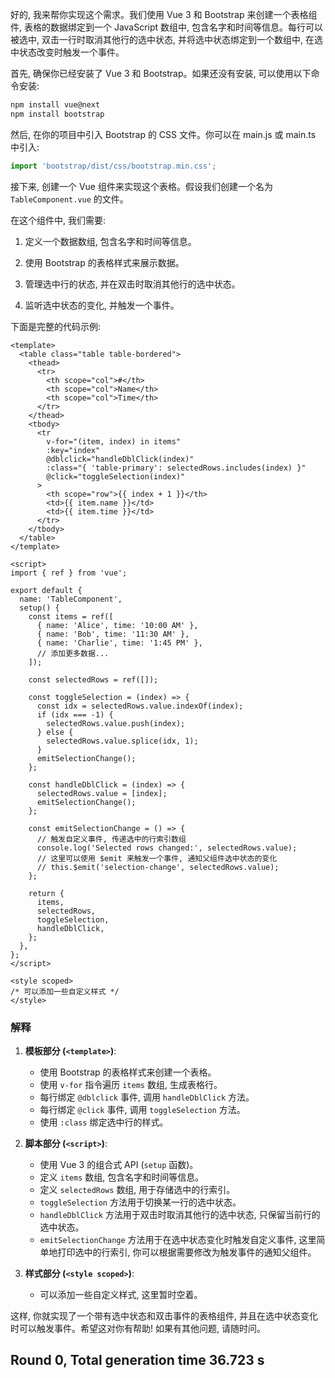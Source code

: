 好的, 我来帮你实现这个需求。我们使用 Vue 3 和 Bootstrap 来创建一个表格组件, 表格的数据绑定到一个 JavaScript 数组中, 包含名字和时间等信息。每行可以被选中, 双击一行时取消其他行的选中状态, 并将选中状态绑定到一个数组中, 在选中状态改变时触发一个事件。

首先, 确保你已经安装了 Vue 3 和 Bootstrap。如果还没有安装, 可以使用以下命令安装:

```bash
npm install vue@next
npm install bootstrap
```

然后, 在你的项目中引入 Bootstrap 的 CSS 文件。你可以在 main.js 或 main.ts 中引入:

```javascript
import 'bootstrap/dist/css/bootstrap.min.css';
```

接下来, 创建一个 Vue 组件来实现这个表格。假设我们创建一个名为 `TableComponent.vue` 的文件。

在这个组件中, 我们需要:

1. 定义一个数据数组, 包含名字和时间等信息。

2. 使用 Bootstrap 的表格样式来展示数据。

3. 管理选中行的状态, 并在双击时取消其他行的选中状态。

4. 监听选中状态的变化, 并触发一个事件。

下面是完整的代码示例:

```vue
<template>
  <table class="table table-bordered">
    <thead>
      <tr>
        <th scope="col">#</th>
        <th scope="col">Name</th>
        <th scope="col">Time</th>
      </tr>
    </thead>
    <tbody>
      <tr
        v-for="(item, index) in items"
        :key="index"
        @dblclick="handleDblClick(index)"
        :class="{ 'table-primary': selectedRows.includes(index) }"
        @click="toggleSelection(index)"
      >
        <th scope="row">{{ index + 1 }}</th>
        <td>{{ item.name }}</td>
        <td>{{ item.time }}</td>
      </tr>
    </tbody>
  </table>
</template>

<script>
import { ref } from 'vue';

export default {
  name: 'TableComponent',
  setup() {
    const items = ref([
      { name: 'Alice', time: '10:00 AM' },
      { name: 'Bob', time: '11:30 AM' },
      { name: 'Charlie', time: '1:45 PM' },
      // 添加更多数据...
    ]);

    const selectedRows = ref([]);

    const toggleSelection = (index) => {
      const idx = selectedRows.value.indexOf(index);
      if (idx === -1) {
        selectedRows.value.push(index);
      } else {
        selectedRows.value.splice(idx, 1);
      }
      emitSelectionChange();
    };

    const handleDblClick = (index) => {
      selectedRows.value = [index];
      emitSelectionChange();
    };

    const emitSelectionChange = () => {
      // 触发自定义事件, 传递选中的行索引数组
      console.log('Selected rows changed:', selectedRows.value);
      // 这里可以使用 $emit 来触发一个事件, 通知父组件选中状态的变化
      // this.$emit('selection-change', selectedRows.value);
    };

    return {
      items,
      selectedRows,
      toggleSelection,
      handleDblClick,
    };
  },
};
</script>

<style scoped>
/* 可以添加一些自定义样式 */
</style>
```

### 解释

1. **模板部分 (`<template>`)**:
   - 使用 Bootstrap 的表格样式来创建一个表格。
   - 使用 `v-for` 指令遍历 `items` 数组, 生成表格行。
   - 每行绑定 `@dblclick` 事件, 调用 `handleDblClick` 方法。
   - 每行绑定 `@click` 事件, 调用 `toggleSelection` 方法。
   - 使用 `:class` 绑定选中行的样式。

2. **脚本部分 (`<script>`)**:
   - 使用 Vue 3 的组合式 API (`setup` 函数)。
   - 定义 `items` 数组, 包含名字和时间等信息。
   - 定义 `selectedRows` 数组, 用于存储选中的行索引。
   - `toggleSelection` 方法用于切换某一行的选中状态。
   - `handleDblClick` 方法用于双击时取消其他行的选中状态, 只保留当前行的选中状态。
   - `emitSelectionChange` 方法用于在选中状态变化时触发自定义事件, 这里简单地打印选中的行索引, 你可以根据需要修改为触发事件的通知父组件。

3. **样式部分 (`<style scoped>`)**:
   - 可以添加一些自定义样式, 这里暂时空着。

这样, 你就实现了一个带有选中状态和双击事件的表格组件, 并且在选中状态变化时可以触发事件。希望这对你有帮助! 如果有其他问题, 请随时问。

Round 0, Total generation time 36.723 s
--------------------------
